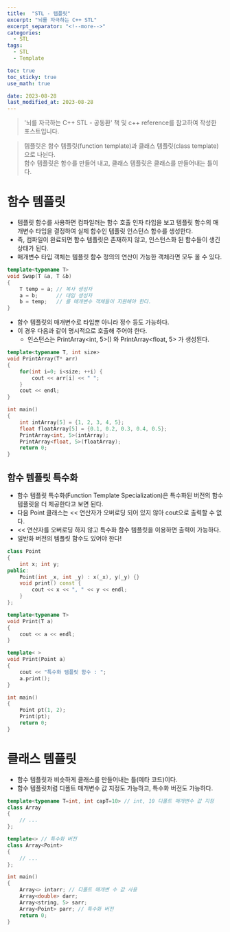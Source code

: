 ```yaml
---
title:  "STL - 템플릿"
excerpt: "뇌를 자극하는 C++ STL"
excerpt_separator: "<!--more-->"
categories:
  - STL
tags:
  - STL
  - Template

toc: true
toc_sticky: true
use_math: true

date: 2023-08-28
last_modified_at: 2023-08-28
---
```

> '뇌를 자극하는 C++ STL - 공동환' 책 및 c++ reference를 참고하여 작성한 포스트입니다.

> 템플릿은 함수 템플릿(function template)과 클래스 템플릿(class template)으로 나뉜다.  
> 함수 템플릿은 함수를 만들어 내고, 클래스 템플릿은 클래스를 만들어내는 틀이다.

# 함수 템플릿
- 템플릿 함수를 사용하면 컴파일러는 함수 호출 인자 타입을 보고 템플릿 함수의 매개변수 타입을 결정하여 실제 함수인 템플릿 인스턴스 함수를 생성한다.
- 즉, 컴파일이 완료되면 함수 템플릿은 존재하지 않고, 인스턴스화 된 함수들이 생긴 상태가 된다.
- 매개변수 타입 객체는 템플릿 함수 정의의 연산이 가능한 객체라면 모두 올 수 있다.

```cpp
template<typename T>
void Swap(T &a, T &b)
{
	T temp = a; // 복사 생성자
	a = b;      // 대입 생성자
	b = temp;   // 를 매개변수 객체들이 지원해야 한다.
}
```

- 함수 템플릿의 매개변수로 타입뿐 아니라 정수 등도 가능하다.
- 이 경우 다음과 같이 명시적으로 호출해 주어야 한다.
	- 인스턴스는 PrintArray<int, 5>() 와 PrintArray<float, 5> 가 생성된다.

```cpp
template<typename T, int size>
void PrintArray(T* arr)
{
	for(int i=0; i<size; ++i) {
		cout << arr[i] << " ";
	}
	cout << endl;
}

int main()
{
	int intArray[5] = {1, 2, 3, 4, 5};
	float floatArray[5] = {0.1, 0.2, 0.3, 0.4, 0.5};
	PrintArray<int, 5>(intArray);
	PrintArray<float, 5>(floatArray);
	return 0;
}
```

## 함수 템플릿 특수화
- 함수 템플릿 특수화(Function Template Specialization)은 특수화된 버전의 함수 템플릿을 더 제공한다고 보면 된다.
- 다음 Point 클래스는 << 연산자가 오버로딩 되어 있지 않아 cout으로 출력할 수 없다.
- << 연산자를 오버로딩 하지 않고 특수화 함수 템플릿을 이용하면 출력이 가능하다.
- 일반화 버전의 템플릿 함수도 있어야 한다!

```cpp
class Point
{
	int x; int y;
public:
	Point(int _x, int _y) : x(_x), y(_y) {}
	void print() const {
		cout << x << ", " << y << endl;
	}
};

template<typename T>
void Print(T a)
{
	cout << a << endl;
}

template< >
void Print(Point a)
{
	cout << "특수화 템플릿 함수 : ";
	a.print();
}

int main()
{
	Point pt(1, 2);
	Print(pt);
	return 0;
}
```

# 클래스 템플릿
- 함수 템플릿과 비슷하게 클래스를 만들어내는 틀(메타 코드)이다.
- 함수 템플릿처럼 디폴트 매개변수 값 지정도 가능하고, 특수화 버전도 가능하다.

```cpp
template<typename T=int, int capT=10> // int, 10 디폴트 매개변수 값 지정
class Array
{
	// ...
};

template<> // 특수화 버전
class Array<Point> 
{
	// ...
};

int main()
{
	Array<> intarr; // 디폴트 매개변 수 값 사용
	Array<double> darr;
	Array<string, 5> sarr;
	Array<Point> parr; // 특수화 버전
	return 0;
}
```